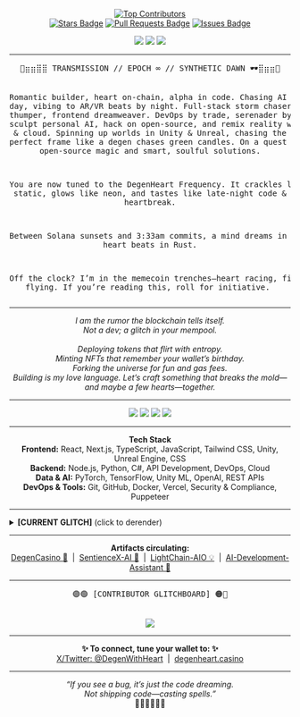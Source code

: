 <p align="center">
  <a href="https://github.com/degenwithheart/degenwithheart/graphs/contributors">
    <img src="https://contrib.rocks/image?repo=degenwithheart/degenwithheart&anon=1" alt="Top Contributors" />
  </a>
  <br>
  <a href="https://github.com/degenwithheart/degenwithheart/stargazers"><img src="https://img.shields.io/github/stars/degenwithheart/degenwithheart" alt="Stars Badge"/></a>
  <a href="https://github.com/degenwithheart/degenwithheart/pulls"><img src="https://img.shields.io/github/issues-pr/degenwithheart/degenwithheart" alt="Pull Requests Badge"/></a>
  <a href="https://github.com/degenwithheart/degenwithheart/issues"><img src="https://img.shields.io/github/issues/degenwithheart/degenwithheart" alt="Issues Badge"/></a>
</p>

<p align="center">
  <img src="https://img.shields.io/badge/VIBE-🌹%20Romantic%20Degen-ff006e?style=for-the-badge" />
  <img src="https://img.shields.io/badge/MODE-Glitch%20%7C%20Neon-8338ec?style=for-the-badge" />
  <img src="https://img.shields.io/badge/ENERGY-Slow%20Burn%20%7C%20High%20Pulse-3a86ff?style=for-the-badge" />
</p>

---

<div align="center">
  <pre>
🦩⣶⣶⣿⣿ TRANSMISSION // EPOCH ∞ // SYNTHETIC DAWN 🕶⣿⣶⣶🦩

Romantic builder, heart on-chain, alpha in code.
Chasing AI ghosts by day, vibing to AR/VR beats by night.
Full-stack storm chaser — backend thumper, frontend dreamweaver.
DevOps by trade, serenader by vibe.
I sculpt personal AI, hack on open-source, and remix reality with code & cloud.
Spinning up worlds in Unity & Unreal, chasing the perfect frame like a degen chases green candles.
On a quest for open-source magic and smart, soulful solutions.

You are now tuned to the DegenHeart Frequency.
It crackles like static, glows like neon, and tastes like late-night code & heartbreak.

Between Solana sunsets and 3:33am commits,
a mind dreams in GPT, a heart beats in Rust.

Off the clock? I’m in the memecoin trenches—heart racing, fingers flying.
If you’re reading this, roll for initiative. 
  </pre>
</div>

---

<p align="center">
  <i>
    I am the rumor the blockchain tells itself.<br>
    Not a dev; a glitch in your mempool.<br>
    <br>
    Deploying tokens that flirt with entropy.<br>
    Minting NFTs that remember your wallet’s birthday.<br>
    Forking the universe for fun and gas fees.<br>
    Building is my love language. Let’s craft something that breaks the mold—and maybe a few hearts—together.<br>
  </i>
</p>

---

<p align="center">
  <img src="https://img.shields.io/badge/OBSESSION-🦩%20Solana%20Alchemy%20🦩-ff4ecd?style=for-the-badge" />
  <img src="https://img.shields.io/badge/FETISH-🌙%20Liminal%20AI-9d4edd?style=for-the-badge" />
  <img src="https://img.shields.io/badge/HABIT-✨%20UX%20as%20Psychedelia-cdb4db?style=for-the-badge" />
  <img src="https://img.shields.io/badge/SIN-🎲%20Memecoin%20Confessions-00b4d8?style=for-the-badge" />
</p>

---

<p align="center">
  <b>Tech Stack</b><br>
  <b>Frontend:</b> React, Next.js, TypeScript, JavaScript, Tailwind CSS, Unity, Unreal Engine, CSS<br>
  <b>Backend:</b> Node.js, Python, C#, API Development, DevOps, Cloud<br>
  <b>Data & AI:</b> PyTorch, TensorFlow, Unity ML, OpenAI, REST APIs<br>
  <b>DevOps & Tools:</b> Git, GitHub, Docker, Vercel, Security & Compliance, Puppeteer<br>
</p>

---

<details>
  <summary><b>[CURRENT GLITCH]</b> (click to derender)</summary>
  <br>
  <b>Location:</b> Somewhere between block 999999 and a dream<br>
  <b>Inventory:</b> $DGHRT, lucky socks, a bug in the mempool, a half-remembered keyphrase<br>
  <b>Companions:</b> DAOs, degens, digital ghosts, the last bot awake<br>
  <b>Quests:</b>
  <ul>
    <li>Mint art that mints you back</li>
    <li>Compose a trading bot that falls in love</li>
    <li>Document all of this in the commit history of the cosmos</li>
    <li>Drop: DegenCasino, SentienceX-AI, LightChain-AIO</li>
  </ul>
</details>

---

<p align="center">
  <b>Artifacts circulating:</b><br>
  <a href="https://github.com/degenwithheart/DegenCasino">DegenCasino 🎲</a> &nbsp;|&nbsp;
  <a href="https://github.com/degenwithheart/SentienceX-AI">SentienceX-AI 🧠</a> &nbsp;|&nbsp;
  <a href="https://github.com/degenwithheart/LightChain-AIO">LightChain-AIO 💡</a> &nbsp;|&nbsp;
  <a href="https://github.com/degenwithheart/AI-Development-Assistant">AI-Development-Assistant 🤖</a>
</p>

---

<div align="center">
  <pre>
🟣🟢 [CONTRIBUTOR GLITCHBOARD] 🟠🔵
  </pre>
</div>

<p align="center">
  <a href="https://github.com/degenwithheart/degenwithheart/graphs/contributors"><img src="https://img.shields.io/github/contributors/degenwithheart/degenwithheart?color=2b9348"></a>
</p>

---

<p align="center">
  <b>✨ To connect, tune your wallet to: ✨</b><br>
  <a href="https://x.com/DegenWithHeart">X/Twitter: @DegenWithHeart</a> &nbsp;|&nbsp;
  <a href="https://degenheart.casino">degenheart.casino</a>
</p>

---

<p align="center">
  <i>
    “If you see a bug, it’s just the code dreaming.<br>
    Not shipping code—casting spells.”
  </i><br>
  🚦🌹🎲🦩🌙✨
</p>
